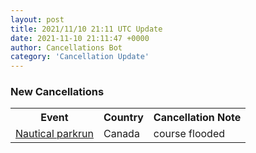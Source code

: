 ```yaml
---
layout: post
title: 2021/11/10 21:11 UTC Update
date: 2021-11-10 21:11:47 +0000
author: Cancellations Bot
category: 'Cancellation Update'
---
```


<h3>New Cancellations</h3>
<div class='hscrollable'>
<table style='width: 100%'>
    <tr>
        <th>Event</th>
        <th>Country</th>
        <th>Cancellation Note</th>
    </tr>
    <tr>
        <td><a href="https://www.parkrun.ca/nautical">Nautical parkrun</a></td>
        <td>Canada</td>
        <td>course flooded</td>
    </tr>
</table>
</div>
